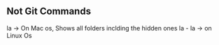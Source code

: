 
## Not Git Commands
la -> On Mac os, Shows all folders inclding the hidden ones
la - la -> on Linux Os